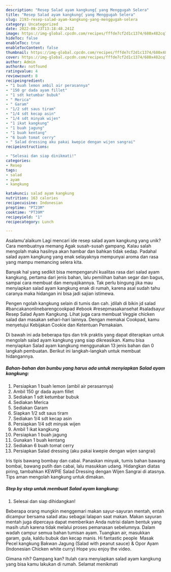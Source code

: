 ```yaml
---
description: "Resep Salad ayam kangkung{ yang Menggugah Selera"
title: "Resep Salad ayam kangkung{ yang Menggugah Selera"
slug: 2193-resep-salad-ayam-kangkung-yang-menggugah-selera
category: Uncategorized
date: 2022-08-23T13:18:48.241Z
image: https://img-global.cpcdn.com/recipes/fffde7cf2d1c1374/680x482cq70/salad-ayam-kangkung-foto-resep-utama.jpg
hideToc: false
enableToc: true
enableTocContent: false
thumbnail: https://img-global.cpcdn.com/recipes/fffde7cf2d1c1374/680x482cq70/salad-ayam-kangkung-foto-resep-utama.jpg
cover: https://img-global.cpcdn.com/recipes/fffde7cf2d1c1374/680x482cq70/salad-ayam-kangkung-foto-resep-utama.jpg
author: Admin
authorAv: notfound
ratingvalue: 4
reviewcount: 8
recipeingredient:
- "1 buah lemon ambil air perasannya"
- "150 gr dada ayam fillet"
- "1 sdt ketumbar bubuk"
- " Merica"
- " Garam"
- "1/2 sdt saus tiram"
- "1/4 sdt kecap asin"
- "1/4 sdt minyak wijen"
- "1 ikat kangkung"
- "1 buah jagung"
- "1 buah kentang"
- "6 buah tomat cerry"
- " Salad dressing aku pakai kwepie dengan wijen sangrai"
recipeinstructions:

- "Selesai dan siap dinikmati!"
categories:
- Resep
tags:
- salad
- ayam
- kangkung

katakunci: salad ayam kangkung 
nutrition: 163 calories
recipecuisine: Indonesian
preptime: "PT23M"
cooktime: "PT39M"
recipeyield: "1"
recipecategory: Lunch

---
```



Asalamu'alaikum Lagi mencari ide resep salad ayam kangkung yang unik? Cara membuatnya memang Agak susah-susah gampang. Kalau salah mengolah maka hasilnya akan hambar dan bahkan tidak sedap. Padahal salad ayam kangkung yang enak selayaknya mempunyai aroma dan rasa yang mampu memancing selera kita.


Banyak hal yang sedikit bisa mempengaruhi kualitas rasa dari salad ayam kangkung, pertama dari jenis bahan, lalu pemilihan bahan segar dan bagus, sampai cara membuat dan menyajikannya. Tak perlu bingung jika mau menyiapkan salad ayam kangkung enak di rumah, karena asal sudah tahu caranya maka hidangan ini bisa jadi sajian istimewa.

Pengen ngolah kangkung selain di tumis dan cah. jdilah di bikin jd salad #bancakanonlinebarengcookpad #ebook #resepmasakansehat #saladsayur Resep Salad Ayam Kangkung. Lihat juga cara membuat Veggie chicken salad dan masakan sehari-hari lainnya. Dengan memakai Cookpad, kamu menyetujui Kebijakan Cookie dan Ketentuan Pemakaian.


Di bawah ini ada beberapa tips dan trik praktis yang dapat diterapkan untuk mengolah salad ayam kangkung yang siap dikreasikan. Kamu bisa menyiapkan Salad ayam kangkung menggunakan 13 jenis bahan dan 0 langkah pembuatan. Berikut ini langkah-langkah untuk membuat hidangannya.

<!--inarticleads1-->

##### Bahan-bahan dan bumbu yang harus ada untuk menyiapkan Salad ayam kangkung:

1. Persiapkan 1 buah lemon (ambil air perasannya)
1. Ambil 150 gr dada ayam fillet
1. Sediakan 1 sdt ketumbar bubuk
1. Sediakan  Merica
1. Sediakan  Garam
1. Siapkan 1/2 sdt saus tiram
1. Sediakan 1/4 sdt kecap asin
1. Persiapkan 1/4 sdt minyak wijen
1. Ambil 1 ikat kangkung
1. Persiapkan 1 buah jagung
1. Gunakan 1 buah kentang
1. Sediakan 6 buah tomat cerry
1. Persiapkan  Salad dressing (aku pakai kwepie dengan wijen sangrai)


Iris tipis bawang bombay dan cabai. Panaskan minyak, tumis bahan bawang bombai, bawang putih dan cabai, lalu masukkan udang. Hidangkan diatas piring, tambahkan KEWPIE Salad Dressing dengan Wijen Sangrai di atasnya. Tips aman mengolah kangkung untuk dimakan. 

<!--inarticleads2-->

##### Step by step untuk membuat Salad ayam kangkung:


1. Selesai dan siap dihidangkan!

Beberapa orang mungkin menggemari makan sayur-sayuran mentah, entah dicampur bersama salad atau sebagai lalapan saat makan. Makan sayuran mentah juga dipercaya dapat memberikan Anda nutrisi dalam bentuk yang masih utuh karena tidak melalui proses pemanasan sebelumnya. Dalam wadah campur semua bahan tumisan ayam. Tuangkan air, masukkan garam, gula, kaldu bubuk dan kecap manis. Hi fantastic people ️ Masak Pecel kangkung Bakwan Jagung (Salad with peanut sauce) &amp; Opor Ayam (Indonesian Chicken white curry) Hope you enjoy the video. 

Gimana nih? Gampang kan? Itulah cara menyiapkan salad ayam kangkung yang bisa kamu lakukan di rumah. Selamat menikmati
